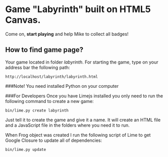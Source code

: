 # Game "Labyrinth" built on HTML5 Canvas. 

Come on, **start playing** and help Mike to collect all badges!

How to find game page?
----------------------

Your game located in folder *labyrinth*. For starting the game, type on your address bar the following path:
```
http://localhost/labyrinth/labyrinth.html
```

###Note!
You need installed Python on your computer

###For Developers
Once you have Limejs installed you only need to run the following command to create a new game:
```
bin/lime.py create labyrinth
```
Just tell it to create the game and give it a name. It will create an HTML file and a JavaScript file in the folders where you need it to run.


When Frog object was created I run the following script of Lime to get Google Closure to update all of dependencies:
```
bin/lime.py update
```
